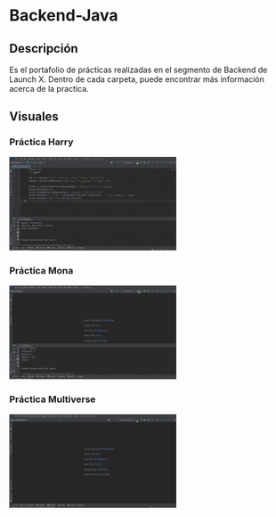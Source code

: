 # Backend-Java
## Descripción
Es el portafolio de prácticas realizadas en el segmento de Backend de Launch X. Dentro de cada carpeta, puede encontrar más información acerca de la practica.

## Visuales
### Práctica Harry
<div>
  <img alt="Practica Harry" src="./practicaHarry/src/img/harry.gif" width="300" />
</div>

### Práctica Mona
<div>
  <img alt="Practica Mona" src="./practicaMona/src/img/mona.gif" width="300" />
</div>

### Práctica Multiverse
<div>
  <img alt="Practica Multiverse" src="./practicaMultiverse/src/img/spider.gif" width="300" />
</div>
